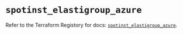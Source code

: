 # `spotinst_elastigroup_azure`

Refer to the Terraform Registory for docs: [`spotinst_elastigroup_azure`](https://registry.terraform.io/providers/spotinst/spotinst/1.127.0/docs/resources/elastigroup_azure).
